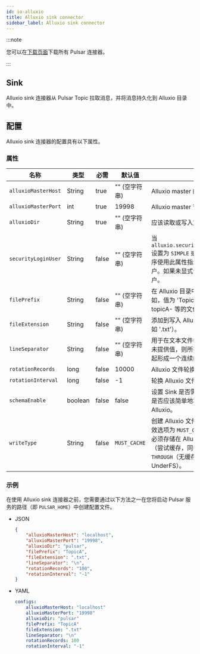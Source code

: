 ```yaml
---
id: io-alluxio
title: Alluxio sink connector
sidebar_label: Alluxio sink connector
---
```


:::note

您可以在[下载页面](pathname:///download)下载所有 Pulsar 连接器。

:::

## Sink

Alluxio sink 连接器从 Pulsar Topic 拉取消息，并将消息持久化到 Alluxio 目录中。

## 配置

Alluxio sink 连接器的配置具有以下属性。

### 属性

| 名称 | 类型|必需 | 默认值 | 描述
|------|----------|----------|---------|-------------|
| `alluxioMasterHost` | String | true | "" (空字符串) | Alluxio master 的主机名。 |
| `alluxioMasterPort` | int | true | 19998 | Alluxio master 节点运行的端口。 |
| `alluxioDir` | String | true | "" (空字符串) | 应该读取或写入文件的 Alluxio 目录。 |
| `securityLoginUser` | String | false | "" (空字符串) | 当 `alluxio.security.authentication.type` 设置为 `SIMPLE` 或 `CUSTOM` 时，用户应用程序使用此属性指示请求 Alluxio 服务的用户。如果未显式设置，则使用 OS 登录用户。 |
| `filePrefix` | String | false | "" (空字符串) | 在 Alluxio 目录中创建的文件的前缀（例如，值为 'TopicA' 会生成名为 topicA-、topicA- 等的文件）。 |
| `fileExtension` | String | false | "" (空字符串) | 添加到写入 Alluxio 的文件的扩展名（例如 '.txt'）。 |
| `lineSeparator` | String | false | "" (空字符串) | 用于在文本文件中分隔记录的字符。如果未提供值，则所有记录的内容将连接在一起形成一个连续的字节数组。 |
| `rotationRecords` | long | false | 10000 | Alluxio 文件轮换的记录数。 |
| `rotationInterval` | long | false | -1 | 轮换 Alluxio 文件的时间间隔（毫秒）。 |
| `schemaEnable` | boolean | false | false | 设置 Sink 是否需要考虑 Schema，或者是否应该简单地将原始消息复制到 Alluxio。 |
| `writeType` | String | false | `MUST_CACHE` | 创建 Alluxio 文件时的默认写入类型。有效选项为 `MUST_CACHE`（仅写入 Alluxio 且必须存储在 Alluxio 中）、`CACHE_THROUGH`（尝试缓存，同步写入 UnderFS）、`THROUGH`（无缓存，同步写入 UnderFS）。 |

### 示例

在使用 Alluxio sink 连接器之前，您需要通过以下方法之一在您将启动 Pulsar 服务的路径（即 `PULSAR_HOME`）中创建配置文件。

* JSON

    ```json
    {
        "alluxioMasterHost": "localhost",
        "alluxioMasterPort": "19998",
        "alluxioDir": "pulsar",
        "filePrefix": "TopicA",
        "fileExtension": ".txt",
        "lineSeparator": "\n",
        "rotationRecords": "100",
        "rotationInterval": "-1"
    }
    ```

* YAML

    ```yaml
    configs:
        alluxioMasterHost: "localhost"
        alluxioMasterPort: "19998"
        alluxioDir: "pulsar"
        filePrefix: "TopicA"
        fileExtension: ".txt"
        lineSeparator: "\n"
        rotationRecords: 100
        rotationInterval: "-1"
    ```